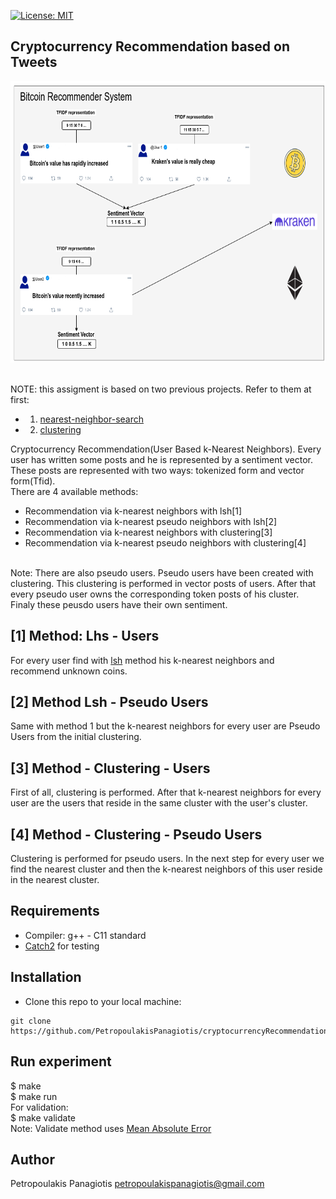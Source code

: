 [![License: MIT](https://img.shields.io/badge/License-MIT-yellow.svg)](https://opensource.org/licenses/MIT)
## Cryptocurrency Recommendation based on Tweets
<p align="center">
<img src="recommender.png" width="720px" height="450px"> <br /> <br />
</p>

NOTE: this assigment is based on two previous projects. Refer to them at first: 
* 1. [nearest-neighbor-search](https://github.com/PetropoulakisPanagiotis/nearest-neighbor-search)
* 2. [clustering](https://github.com/PetropoulakisPanagiotis/clustering)

Cryptocurrency Recommendation(User Based k-Nearest Neighbors). Every user has written some posts and he is represented by a sentiment vector. These posts are represented with two ways: tokenized form and vector form(Tfid). <br /> 
There are 4 available methods: <br />
* Recommendation via k-nearest neighbors with lsh[1]
* Recommendation via k-nearest pseudo neighbors with lsh[2]
* Recommendation via k-nearest neighbors with clustering[3]
* Recommendation via k-nearest pseudo neighbors with clustering[4]
<br />
Note: There are also pseudo users. Pseudo users have been created with clustering. This clustering is performed in vector posts of users. After that every pseudo user owns the corresponding token posts of his cluster. Finaly these peusdo users have their own sentiment.

## [1] Method: Lhs - Users
For every user find with [lsh](https://github.com/PetropoulakisPanagiotis/neighbors-problem) method his k-nearest neighbors and recommend unknown coins.

## [2] Method Lsh - Pseudo Users
Same with method 1 but the k-nearest neighbors for every user are Pseudo Users from the initial clustering.

## [3] Method - Clustering - Users
First of all, clustering is performed. After that k-nearest neighbors for every user are the users that reside in the same cluster with the user's cluster.

## [4] Method - Clustering - Pseudo Users
Clustering is performed for pseudo users. In the next step for every user we find the nearest cluster and then the k-nearest neighbors of this user reside in the nearest cluster. 

## Requirements
* Compiler: g++ - C11 standard
* [Catch2](https://github.com/catchorg/Catch2) for testing 

## Installation
* Clone this repo to your local machine: 
```
git clone https://github.com/PetropoulakisPanagiotis/cryptocurrencyRecommendation.git
```

## Run experiment 
$ make <br />
$ make run <br />
For validation: <br />
$ make validate <br />
Note: Validate method uses [Mean Absolute Error](https://en.wikipedia.org/wiki/Mean_absolute_error)

## Author
Petropoulakis Panagiotis petropoulakispanagiotis@gmail.com
